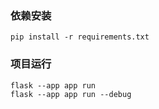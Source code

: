 ### 依赖安装
```
pip install -r requirements.txt
```

### 项目运行
```
flask --app app run
flask --app app run --debug
```